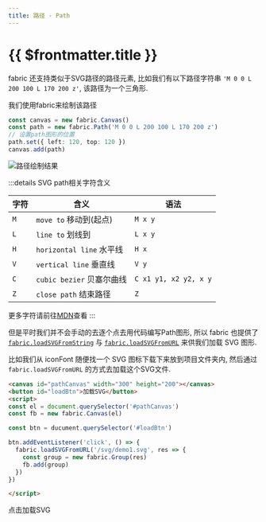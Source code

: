 ```yaml
---
title: 路径 - Path
---
```


# {{ $frontmatter.title }}

fabric 还支持类似于SVG路径的路径元素, 比如我们有以下路径字符串
`'M 0 0 L 200 100 L 170 200 z'`, 该路径为一个三角形.

我们使用fabric来绘制该路径

```ts
const canvas = new fabric.Canvas()
const path = new fabric.Path('M 0 0 L 200 100 L 170 200 z')
// 设置path图形的位置
path.set({ left: 120, top: 120 })
canvas.add(path)
```

<Image src="/imgs/shape_triangle.png" title="路径绘制结果" />

:::details SVG path相关字符含义

| 字符 | 含义                      | 语法                  |
| ---- | ------------------------- | --------------------- |
| `M`  | `move to` 移动到(起点)    | `M x y`               |
| `L`  | `line to` 划线到          | `L x y`               |
| `H`  | `horizontal line` 水平线  | `H x`                 |
| `V`  | `vertical line` 垂直线    | `V y`                 |
| `C`  | `cubic bezier` 贝塞尔曲线 | `C x1 y1, x2 y2, x y` |
| `Z`  | `close path` 结束路径     | `Z`                   |

更多字符请前往[MDN](https://developer.mozilla.org/en-US/docs/Web/SVG/Tutorial/Paths)查看
:::

但是平时我们并不会手动的去逐个点去用代码编写Path图形, 所以 fabric 也提供了 [`fabric.loadSVGFromString`](/apis/canvas/parts/loadSVGFromString.md)
与 [`fabric.loadSVGFromURL`](/apis/canvas/parts/loadSVGFromURL.md) 来供我们加载 SVG 图形.

比如我们从 iconFont 随便找一个 SVG 图标下载下来放到项目文件夹内, 然后通过 `fabric.loadSVGFromURL` 的方式去加载这个SVG文件.

```html
<canvas id="pathCanvas" width="300" height="200"></canvas>
<button id="loadBtn">加载SVG</button>
<script>
const el = document.querySelector('#pathCanvas')
const fb = new fabric.Canvas(el)

const btn = ducument.querySelector('#loadBtn')

btn.addEventListener('click', () => {
  fabric.loadSVGFromURL('/svg/demo1.svg', res => {
    const group = new fabric.Group(res)
    fb.add(group)
  })
})

</script>
```

<Demo>
<canvas ref="pathCanvas" width="500" height="200"></canvas>
<el-button @click="load">点击加载SVG</el-button>
</Demo>

<script setup lang="ts">
import { ref, onMounted } from 'vue'
import { fabric } from 'fabric'
import Empty from '/svg/demo1.svg'

console.log(Empty)

const pathCanvas = ref()

const pathFb = ref(null)

onMounted(() => {
  const f = new fabric.Canvas(pathCanvas.value)
  pathFb.value = f
  
})

function load() {
  fabric.loadSVGFromURL(Empty, (results) => {
    const group = new fabric.Group(results)
    pathFb.value.add(group)
  })
}

</script>
